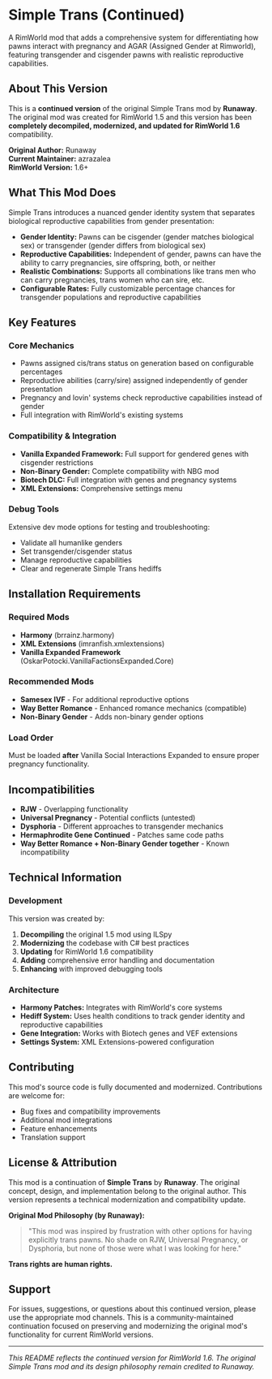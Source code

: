 # Simple Trans (Continued)

A RimWorld mod that adds a comprehensive system for differentiating how pawns interact with pregnancy and AGAR (Assigned Gender at Rimworld), featuring transgender and cisgender pawns with realistic reproductive capabilities.

## About This Version

This is a **continued version** of the original Simple Trans mod by **Runaway**. The original mod was created for RimWorld 1.5 and this version has been **completely decompiled, modernized, and updated for RimWorld 1.6** compatibility.

**Original Author:** Runaway  
**Current Maintainer:** azrazalea  
**RimWorld Version:** 1.6+  

## What This Mod Does

Simple Trans introduces a nuanced gender identity system that separates biological reproductive capabilities from gender presentation:

- **Gender Identity:** Pawns can be cisgender (gender matches biological sex) or transgender (gender differs from biological sex)
- **Reproductive Capabilities:** Independent of gender, pawns can have the ability to carry pregnancies, sire offspring, both, or neither
- **Realistic Combinations:** Supports all combinations like trans men who can carry pregnancies, trans women who can sire, etc.
- **Configurable Rates:** Fully customizable percentage chances for transgender populations and reproductive capabilities

## Key Features

### Core Mechanics
- Pawns assigned cis/trans status on generation based on configurable percentages
- Reproductive abilities (carry/sire) assigned independently of gender presentation
- Pregnancy and lovin' systems check reproductive capabilities instead of gender
- Full integration with RimWorld's existing systems

### Compatibility & Integration
- **Vanilla Expanded Framework:** Full support for gendered genes with cisgender restrictions
- **Non-Binary Gender:** Complete compatibility with NBG mod
- **Biotech DLC:** Full integration with genes and pregnancy systems
- **XML Extensions:** Comprehensive settings menu

### Debug Tools
Extensive dev mode options for testing and troubleshooting:
- Validate all humanlike genders
- Set transgender/cisgender status
- Manage reproductive capabilities
- Clear and regenerate Simple Trans hediffs

## Installation Requirements

### Required Mods
- **Harmony** (brrainz.harmony)
- **XML Extensions** (imranfish.xmlextensions) 
- **Vanilla Expanded Framework** (OskarPotocki.VanillaFactionsExpanded.Core)

### Recommended Mods
- **Samesex IVF** - For additional reproductive options
- **Way Better Romance** - Enhanced romance mechanics (compatible)
- **Non-Binary Gender** - Adds non-binary gender options

### Load Order
Must be loaded **after** Vanilla Social Interactions Expanded to ensure proper pregnancy functionality.

## Incompatibilities

- **RJW** - Overlapping functionality
- **Universal Pregnancy** - Potential conflicts (untested)
- **Dysphoria** - Different approaches to transgender mechanics
- **Hermaphrodite Gene Continued** - Patches same code paths
- **Way Better Romance + Non-Binary Gender together** - Known incompatibility

## Technical Information

### Development
This version was created by:
1. **Decompiling** the original 1.5 mod using ILSpy
2. **Modernizing** the codebase with C# best practices
3. **Updating** for RimWorld 1.6 compatibility
4. **Adding** comprehensive error handling and documentation
5. **Enhancing** with improved debugging tools

### Architecture
- **Harmony Patches:** Integrates with RimWorld's core systems
- **Hediff System:** Uses health conditions to track gender identity and reproductive capabilities
- **Gene Integration:** Works with Biotech genes and VEF extensions
- **Settings System:** XML Extensions-powered configuration

## Contributing

This mod's source code is fully documented and modernized. Contributions are welcome for:
- Bug fixes and compatibility improvements
- Additional mod integrations
- Feature enhancements
- Translation support

## License & Attribution

This mod is a continuation of **Simple Trans** by **Runaway**. The original concept, design, and implementation belong to the original author. This version represents a technical modernization and compatibility update.

**Original Mod Philosophy (by Runaway):**
> "This mod was inspired by frustration with other options for having explicitly trans pawns. No shade on RJW, Universal Pregnancy, or Dysphoria, but none of those were what I was looking for here."

**Trans rights are human rights.**

## Support

For issues, suggestions, or questions about this continued version, please use the appropriate mod channels. This is a community-maintained continuation focused on preserving and modernizing the original mod's functionality for current RimWorld versions.

---

*This README reflects the continued version for RimWorld 1.6. The original Simple Trans mod and its design philosophy remain credited to Runaway.*